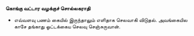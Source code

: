 **கொங்கு வட்டார வழக்குச் சொல்லகராதி**
- எவ்வளவு பணம் கையில் இருந்தாலும் எளிதாக செலவாகி விடுதல். அவங்கையில காசே தங்காது ஓட்டக்கைய செலவு செஞ்சுருவான்.

